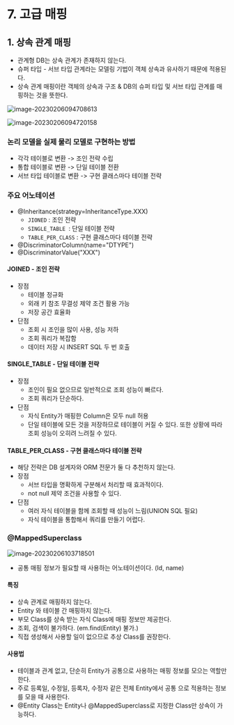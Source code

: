 # 7. 고급 매핑



## 1. 상속 관계 매핑

- 관계형 DB는 상속 관계가 존재하지 않는다.
- 슈퍼 타입 - 서브 타입 관계라는 모델링 기법이 객체 상속과 유사하기 때문에 적용된다.
- 상속 관계 매핑이란 객체의 상속과 구조 & DB의 슈퍼 타입 및 서브 타입 관계를 매핑하는 것을 뜻한다.

![image-20230206094708613](../../../../../사진/Typora/image-20230206094708613.png)

![image-20230206094720158](../../../../../사진/Typora/image-20230206094720158.png)



### 논리 모델을 실제 물리 모델로 구현하는 방법

- 각각 테이블로 변환 -> 조인 전략 수립
- 통합 테이블로 변환 -> 단일 테이블 전환
- 서브 타입 테이블로 변환 -> 구현 클래스마다 테이블 전략



### 주요 어노테이션

- @Inheritance(strategy=InheritanceType.XXX)
  - `JIONED` : 조인 전략
  - `SINGLE_TABLE `: 단일 테이블 전략
  - `TABLE_PER_CLASS` : 구현 클래스마다 테이블 전략
- @DiscriminatorColumn(name="DTYPE")
- @DiscriminatorValue("XXX")



#### JOINED - 조인 전략

- 장점 
  - 테이블 정규화
  - 외래 키 참조 무결성 제약 조건 활용 가능
  - 저장 공간 효율화
- 단점
  - 조회 시 조인을 많이 사용, 성능 저하
  - 조회 쿼리가 복잡함
  - 데이터 저장 시 INSERT SQL 두 번 호출



#### SINGLE_TABLE - 단일 테이블 전략

- 장점
  - 조인이 필요 없으므로 일반적으로 조회 성능이 빠르다.
  - 조회 쿼리가 단순하다.
- 단점
  - 자식 Entity가 매핑한 Column은 모두 null 허용
  - 단일 테이블에 모든 것을 저장하므로 테이블이 커질 수 있다. 또한 상황에 따라 조회 성능이 오히려 느려질 수 있다.



#### TABLE_PER_CLASS - 구현 클래스마다 테이블 전략

- 해당 전략은 DB 설계자와 ORM 전문가 둘 다 추천하지 않는다.
- 장점
  - 서브 타입을 명확하게 구분해서 처리할 때 효과적이다.
  - not null 제약 조건을 사용할 수 있다.
- 단점
  - 여러 자식 테이블을 함께 조회할 때 성능이 느림(UNION SQL 필요)
  - 자식 테이블을 통합해서 쿼리를 만들기 어렵다.



### @MappedSuperclass

![image-20230206103718501](../../../../../사진/Typora/image-20230206103718501.png)

- 공통 매핑 정보가 필요할 때 사용하는 어노테이션이다. (Id, name)

#### 특징

- 상속 관계로 매핑하지 않는다.
- Entity 와 테이블 간 매핑하지 않는다.
- 부모 Class를 상속 받는 자식 Class에 매핑 정보만 제공한다.
- 조회, 검색이 불가하다. (em.find(Entity) 불가.)
- 직접 생성해서 사용할 일이 없으므로 추상 Class를 권장한다.

#### 사용법

- 테이블과 관계 없고, 단순히 Entity가 공통으로 사용하는 매핑 정보를 모으는 역할만 한다.
- 주로 등록일, 수정일, 등록자, 수정자 같은 전체 Entity에서 공통 으로 적용하는 정보를 모을 때 사용한다.
- @Entity Class는 Entity나 @MappedSuperclass로 지정한 Class만 상속이 가능하다.



